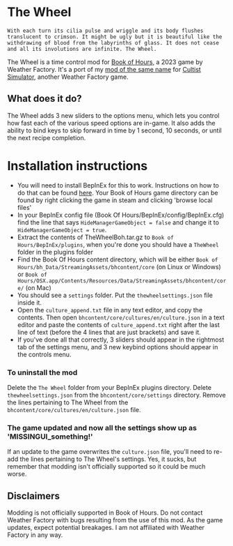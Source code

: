 # The Wheel

`With each turn its cilia pulse and wriggle and its body flushes translucent to crimson. It might be ugly but it is beautiful like the withdrawing of blood from the labyrinths of glass. It does not cease and all its involutions are infinite. The Wheel.`

The Wheel is a time control mod for [Book of Hours](https://store.steampowered.com/app/1028310/BOOK_OF_HOURS/), a 2023 game by Weather Factory. It's a port of my [mod of the same name](https://github.com/KatTheFox/The-Wheel) for [Cultist Simulator](https://store.steampowered.com/app/718670/Cultist_Simulator), another Weather Factory game.

## What does it do?

The Wheel adds 3 new sliders to the options menu, which lets you control how fast each of the various speed options are in-game. It also adds the ability to bind keys to skip forward in time by 1 second, 10 seconds, or until the next recipe completion.

# Installation instructions

- You will need to install BepInEx for this to work. Instructions on how to do that can be found [here](https://docs.bepinex.dev/articles/user_guide/installation/index.html). Your Book of Hours game directory can be found by right clicking the game in steam and clicking 'browse local files'
- In your BepInEx config file (Book Of Hours/BepInEx/config/BepInEx.cfg) find the line that says `HideManagerGameObject = false` and change it to `HideManagerGameObject = true`.
- Extract the contents of TheWheelBoh.tar.gz to `Book of Hours/BepInEx/plugins`, when you're done you should have a `TheWheel` folder in the plugins folder
- Find the Book Of Hours content directory, which will be either `Book of Hours/bh_Data/StreamingAssets/bhcontent/core` (on Linux or Windows) or `Book of Hours/OSX.app/Contents/Resources/Data/StreamingAssets/bhcontent/core/` (on Mac)
- You should see a `settings` folder. Put the `thewheelsettings.json` file inside it.
- Open the `culture_append.txt` file in any text editor, and copy the contents. Then open `bhcontent/core/cultures/en/culture.json` in a text editor and paste the contents of `culture_append.txt` right after the last line of text (before the 4 lines that are just brackets) and save it.
- If you've done all that correctly, 3 sliders should appear in the rightmost tab of the settings menu, and 3 new keybind options should appear in the controls menu.

### To uninstall the mod

Delete the `The Wheel` folder from your BepInEx plugins directory. Delete `thewheelsettings.json` from the `bhcontent/core/settings` directory. Remove the lines pertaining to The Wheel from the `bhcontent/core/cultures/en/culture.json` file.

### The game updated and now all the settings show up as 'MISSINGUI_something!'

If an update to the game overwrites the `culture.json` file, you'll need to re-add the lines pertaining to The Wheel's settings. Yes, it sucks, but remember that modding isn't officially supported so it could be much worse.

## Disclaimers

Modding is not officially supported in Book of Hours. Do not contact Weather Factory with bugs resulting from the use of this mod. As the game updates, expect potential breakages. I am not affiliated with Weather Factory in any way.
